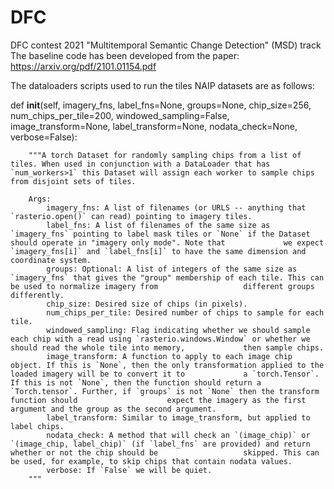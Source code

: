 # DFC
DFC contest 2021 "Multitemporal Semantic Change Detection" (MSD) track 
The baseline code has been developed from the paper: https://arxiv.org/pdf/2101.01154.pdf

The dataloaders scripts used to run the tiles NAIP datasets are as follows:

def __init__(self, imagery_fns, label_fns=None, groups=None, chip_size=256, num_chips_per_tile=200, windowed_sampling=False, image_transform=None, label_transform=None, nodata_check=None, verbose=False):

        """A torch Dataset for randomly sampling chips from a list of tiles. When used in conjunction with a DataLoader that has `num_workers>1` this Dataset will assign each worker to sample chips from disjoint sets of tiles.
        
        Args:
            imagery_fns: A list of filenames (or URLS -- anything that `rasterio.open()` can read) pointing to imagery tiles.
            label_fns: A list of filenames of the same size as `imagery_fns` pointing to label mask tiles or `None` if the Dataset should operate in "imagery only mode". Note that             we expect `imagery_fns[i]` and `label_fns[i]` to have the same dimension and coordinate system.
            groups: Optional: A list of integers of the same size as `imagery_fns` that gives the "group" membership of each tile. This can be used to normalize imagery from                   different groups differently.
            chip_size: Desired size of chips (in pixels).
            num_chips_per_tile: Desired number of chips to sample for each tile.
            windowed_sampling: Flag indicating whether we should sample each chip with a read using `rasterio.windows.Window` or whether we should read the whole tile into memory,             then sample chips.
            image_transform: A function to apply to each image chip object. If this is `None`, then the only transformation applied to the loaded imagery will be to convert it to             a `torch.Tensor`. If this is not `None`, then the function should return a `Torch.tensor`. Further, if `groups` is not `None` then the transform function should                    expect the imagery as the first argument and the group as the second argument.
            label_transform: Similar to image_transform, but applied to label chips.
            nodata_check: A method that will check an `(image_chip)` or `(image_chip, label_chip)` (if `label_fns` are provided) and return whether or not the chip should be                   skipped. This can be used, for example, to skip chips that contain nodata values.
            verbose: If `False` we will be quiet.
        """
